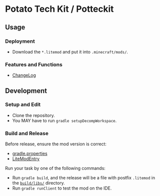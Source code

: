 # Potato Tech Kit / Potteckit

## Usage

### Deployment

- Download the `*.litemod` and put it into `.minecraft/mods/`.

### Features and Functions

- [ChangeLog](ChangeLog.md)

## Development

### Setup and Edit

- Clone the repository.
- You MAY have to run `gradle setupDecompWorkspace`.

### Build and Release

Before release, ensure the mod version is correct:

- [gradle.properties](gradle.properties)
- [LiteModEntry](src/main/java/io/github/rainyaphthyl/potteckit/LiteModPotteckit.java)

Run your task by one of the following commands:

- Run `gradle build`, and the release will be a file with postfix `.litemod` in the [`build/libs/`](build/libs) directory.
- Run `gradle runClient` to test the mod on the IDE.
